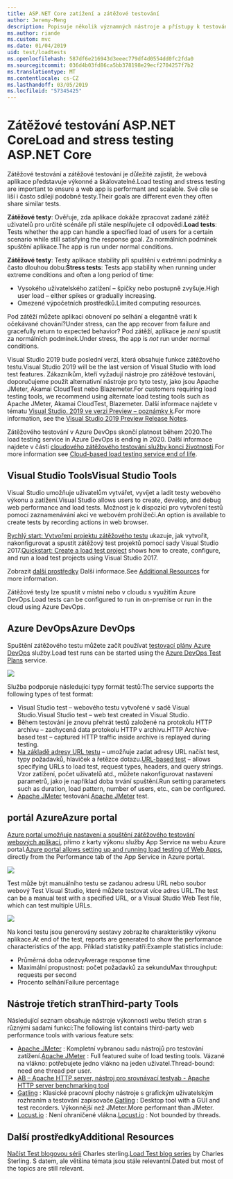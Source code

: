 ```yaml
---
title: ASP.NET Core zatížení a zátěžové testování
author: Jeremy-Meng
description: Popisuje několik významných nástroje a přístupy k testování zatížení a zátěžové testování aplikací pro ASP.NET Core.
ms.author: riande
ms.custom: mvc
ms.date: 01/04/2019
uid: test/loadtests
ms.openlocfilehash: 587df6e216943d3eeec779df4d0554dd0fc2fda0
ms.sourcegitcommit: 036d4b03fd86ca5bb378198e29ecf2704257f7b2
ms.translationtype: MT
ms.contentlocale: cs-CZ
ms.lasthandoff: 03/05/2019
ms.locfileid: "57345425"
---
```

# <a name="load-and-stress-testing-aspnet-core"></a><span data-ttu-id="ede21-103">Zátěžové testování ASP.NET Core</span><span class="sxs-lookup"><span data-stu-id="ede21-103">Load and stress testing ASP.NET Core</span></span>

<span data-ttu-id="ede21-104">Zátěžové testování a zátěžové testování je důležité zajistit, že webová aplikace představuje výkonné a škálovatelné.</span><span class="sxs-lookup"><span data-stu-id="ede21-104">Load testing and stress testing are important to ensure a web app is performant and scalable.</span></span> <span data-ttu-id="ede21-105">Své cíle se liší i často sdílejí podobné testy.</span><span class="sxs-lookup"><span data-stu-id="ede21-105">Their goals are different even they often share similar tests.</span></span>

<span data-ttu-id="ede21-106">**Zátěžové testy**: Ověřuje, zda aplikace dokáže zpracovat zadané zátěž uživatelů pro určité scénáře při stále nesplňujete cíl odpovědi.</span><span class="sxs-lookup"><span data-stu-id="ede21-106">**Load tests**: Tests whether the app can handle a specified load of users for a certain scenario while still satisfying the response goal.</span></span> <span data-ttu-id="ede21-107">Za normálních podmínek spuštění aplikace.</span><span class="sxs-lookup"><span data-stu-id="ede21-107">The app is run under normal conditions.</span></span>

<span data-ttu-id="ede21-108">**Zátěžové testy**: Testy aplikace stability při spuštění v extrémní podmínky a často dlouhou dobu:</span><span class="sxs-lookup"><span data-stu-id="ede21-108">**Stress tests**: Tests app stability when running under extreme conditions and often a long period of time:</span></span>

* <span data-ttu-id="ede21-109">Vysokého uživatelského zatížení – špičky nebo postupně zvyšuje.</span><span class="sxs-lookup"><span data-stu-id="ede21-109">High user load – either spikes or gradually increasing.</span></span>
* <span data-ttu-id="ede21-110">Omezené výpočetních prostředků.</span><span class="sxs-lookup"><span data-stu-id="ede21-110">Limited computing resources.</span></span>  

<span data-ttu-id="ede21-111">Pod zátěží můžete aplikaci obnovení po selhání a elegantně vrátí k očekávané chování?</span><span class="sxs-lookup"><span data-stu-id="ede21-111">Under stress, can the app recover from failure and gracefully return to expected behavior?</span></span> <span data-ttu-id="ede21-112">Pod zátěží, aplikace je *není* spustit za normálních podmínek.</span><span class="sxs-lookup"><span data-stu-id="ede21-112">Under stress, the app is *not* run under normal conditions.</span></span>

<span data-ttu-id="ede21-113">Visual Studio 2019 bude poslední verzí, která obsahuje funkce zátěžového testu.</span><span class="sxs-lookup"><span data-stu-id="ede21-113">Visual Studio 2019 will be the last version of Visual Studio with load test features.</span></span> <span data-ttu-id="ede21-114">Zákazníkům, kteří vyžadují nástroje pro zátěžové testování, doporučujeme použít alternativní nástroje pro tyto testy, jako jsou Apache JMeter, Akamai CloudTest nebo Blazemeter.</span><span class="sxs-lookup"><span data-stu-id="ede21-114">For customers requiring load testing tools, we recommend using alternate load testing tools such as Apache JMeter, Akamai CloudTest, Blazemeter.</span></span> <span data-ttu-id="ede21-115">Další informace najdete v tématu [Visual Studio. 2019 ve verzi Preview – poznámky k](/visualstudio/releases/2019/release-notes-preview#test-tools).</span><span class="sxs-lookup"><span data-stu-id="ede21-115">For more information, see the [Visual Studio 2019 Preview Release Notes](/visualstudio/releases/2019/release-notes-preview#test-tools).</span></span>

<span data-ttu-id="ede21-116">Zátěžového testování v Azure DevOps skončí platnost během 2020.</span><span class="sxs-lookup"><span data-stu-id="ede21-116">The load testing service in Azure DevOps is ending in 2020.</span></span> <span data-ttu-id="ede21-117">Další informace najdete v části [cloudového zátěžového testování služby konci životnosti](https://devblogs.microsoft.com/devops/cloud-based-load-testing-service-eol/).</span><span class="sxs-lookup"><span data-stu-id="ede21-117">For more information see [Cloud-based load testing service end of life](https://devblogs.microsoft.com/devops/cloud-based-load-testing-service-eol/).</span></span>

## <a name="visual-studio-tools"></a><span data-ttu-id="ede21-118">Visual Studio Tools</span><span class="sxs-lookup"><span data-stu-id="ede21-118">Visual Studio Tools</span></span>

<span data-ttu-id="ede21-119">Visual Studio umožňuje uživatelům vytvářet, vyvíjet a ladit testy webového výkonu a zatížení.</span><span class="sxs-lookup"><span data-stu-id="ede21-119">Visual Studio allows users to create, develop, and debug web performance and load tests.</span></span> <span data-ttu-id="ede21-120">Možnost je k dispozici pro vytvoření testů pomocí zaznamenávání akcí ve webovém prohlížeči.</span><span class="sxs-lookup"><span data-stu-id="ede21-120">An option is available to create tests by recording actions in web browser.</span></span>

<span data-ttu-id="ede21-121">[Rychlý start: Vytvoření projektu zátěžového testu](/visualstudio/test/quickstart-create-a-load-test-project?view=vs-2017) ukazuje, jak vytvořit, nakonfigurovat a spustit zátěžový test projektů pomocí sady Visual Studio 2017.</span><span class="sxs-lookup"><span data-stu-id="ede21-121">[Quickstart: Create a load test project](/visualstudio/test/quickstart-create-a-load-test-project?view=vs-2017) shows how to create, configure, and run a load test projects using Visual Studio 2017.</span></span>

<span data-ttu-id="ede21-122">Zobrazit [další prostředky](#add) Další informace.</span><span class="sxs-lookup"><span data-stu-id="ede21-122">See [Additional Resources](#add) for more information.</span></span>

<span data-ttu-id="ede21-123">Zátěžové testy lze spustit v místní nebo v cloudu s využitím Azure DevOps.</span><span class="sxs-lookup"><span data-stu-id="ede21-123">Load tests can be configured to run in on-premise or run in the cloud using Azure DevOps.</span></span>

## <a name="azure-devops"></a><span data-ttu-id="ede21-124">Azure DevOps</span><span class="sxs-lookup"><span data-stu-id="ede21-124">Azure DevOps</span></span>

<span data-ttu-id="ede21-125">Spuštění zátěžového testu můžete začít používat [testovací plány Azure DevOps](/azure/devops/test/load-test/index?view=vsts) služby.</span><span class="sxs-lookup"><span data-stu-id="ede21-125">Load test runs can be started using the [Azure DevOps Test Plans](/azure/devops/test/load-test/index?view=vsts) service.</span></span>

![](./load-tests/_static/azure-devops-load-test.png)

<span data-ttu-id="ede21-126">Služba podporuje následující typy formát testů:</span><span class="sxs-lookup"><span data-stu-id="ede21-126">The service supports the following types of test format:</span></span>

- <span data-ttu-id="ede21-127">Visual Studio test – webového testu vytvořené v sadě Visual Studio.</span><span class="sxs-lookup"><span data-stu-id="ede21-127">Visual Studio test – web test created in Visual Studio.</span></span>
- <span data-ttu-id="ede21-128">Během testování je znovu přehrát testů založené na protokolu HTTP archivu – zachycená data protokolu HTTP v archivu.</span><span class="sxs-lookup"><span data-stu-id="ede21-128">HTTP Archive-based test – captured HTTP traffic inside archive is replayed during testing.</span></span>
- <span data-ttu-id="ede21-129">[Na základě adresy URL testu](/azure/devops/test/load-test/get-started-simple-cloud-load-test?view=vsts) – umožňuje zadat adresy URL načíst test, typy požadavků, hlaviček a řetězce dotazu.</span><span class="sxs-lookup"><span data-stu-id="ede21-129">[URL-based test](/azure/devops/test/load-test/get-started-simple-cloud-load-test?view=vsts) – allows specifying URLs to load test, request types, headers, and query strings.</span></span> <span data-ttu-id="ede21-130">Vzor zatížení, počet uživatelů atd., můžete nakonfigurovat nastavení parametrů, jako je například doba trvání spuštění.</span><span class="sxs-lookup"><span data-stu-id="ede21-130">Run setting parameters such as duration, load pattern, number of users, etc., can be configured.</span></span>
- <span data-ttu-id="ede21-131">[Apache JMeter](https://jmeter.apache.org/) testování.</span><span class="sxs-lookup"><span data-stu-id="ede21-131">[Apache JMeter](https://jmeter.apache.org/) test.</span></span>

## <a name="azure-portal"></a><span data-ttu-id="ede21-132">portál Azure</span><span class="sxs-lookup"><span data-stu-id="ede21-132">Azure portal</span></span>

<span data-ttu-id="ede21-133">[Azure portal umožňuje nastavení a spuštění zátěžového testování webových aplikací,](/azure/devops/test/load-test/app-service-web-app-performance-test?view=vsts) přímo z karty výkonu služby App Service na webu Azure portal.</span><span class="sxs-lookup"><span data-stu-id="ede21-133">[Azure portal allows setting up and running load testing of Web Apps,](/azure/devops/test/load-test/app-service-web-app-performance-test?view=vsts) directly from the Performance tab of the App Service in Azure portal.</span></span>

![](./load-tests/_static/azure-appservice-perf-test.png)

<span data-ttu-id="ede21-134">Test může být manuálního testu se zadanou adresu URL nebo soubor webový Test Visual Studio, které můžete testovat více adres URL.</span><span class="sxs-lookup"><span data-stu-id="ede21-134">The test can be a manual test with a specified URL, or a Visual Studio Web Test file, which can test multiple URLs.</span></span>

![](./load-tests/_static/azure-appservice-perf-test-config.png)

<span data-ttu-id="ede21-135">Na konci testu jsou generovány sestavy zobrazíte charakteristiky výkonu aplikace.</span><span class="sxs-lookup"><span data-stu-id="ede21-135">At end of the test, reports are generated to show the performance characteristics of the app.</span></span> <span data-ttu-id="ede21-136">Příklad statistiky patří:</span><span class="sxs-lookup"><span data-stu-id="ede21-136">Example statistics include:</span></span>

- <span data-ttu-id="ede21-137">Průměrná doba odezvy</span><span class="sxs-lookup"><span data-stu-id="ede21-137">Average response time</span></span>
- <span data-ttu-id="ede21-138">Maximální propustnost: počet požadavků za sekundu</span><span class="sxs-lookup"><span data-stu-id="ede21-138">Max throughput: requests per second</span></span>
- <span data-ttu-id="ede21-139">Procento selhání</span><span class="sxs-lookup"><span data-stu-id="ede21-139">Failure percentage</span></span>

## <a name="third-party-tools"></a><span data-ttu-id="ede21-140">Nástroje třetích stran</span><span class="sxs-lookup"><span data-stu-id="ede21-140">Third-party Tools</span></span>

<span data-ttu-id="ede21-141">Následující seznam obsahuje nástroje výkonnosti webu třetích stran s různými sadami funkcí:</span><span class="sxs-lookup"><span data-stu-id="ede21-141">The following list contains third-party web performance tools with various feature sets:</span></span>

- <span data-ttu-id="ede21-142">[Apache JMeter](https://jmeter.apache.org/) : Kompletní vybranou sadu nástrojů pro testování zatížení.</span><span class="sxs-lookup"><span data-stu-id="ede21-142">[Apache JMeter](https://jmeter.apache.org/) : Full featured suite of load testing tools.</span></span> <span data-ttu-id="ede21-143">Vázané na vlákno: potřebujete jedno vlákno na jeden uživatel.</span><span class="sxs-lookup"><span data-stu-id="ede21-143">Thread-bound: need one thread per user.</span></span>
- [<span data-ttu-id="ede21-144">AB – Apache HTTP server, nástroj pro srovnávací testy</span><span class="sxs-lookup"><span data-stu-id="ede21-144">ab - Apache HTTP server benchmarking tool</span></span>](https://httpd.apache.org/docs/2.4/programs/ab.html)
- <span data-ttu-id="ede21-145">[Gatling](https://gatling.io/) : Klasické pracovní plochy nástroje s grafickým uživatelským rozhraním a testování zapisovače.</span><span class="sxs-lookup"><span data-stu-id="ede21-145">[Gatling](https://gatling.io/) : Desktop tool with a GUI and test recorders.</span></span> <span data-ttu-id="ede21-146">Výkonnější než JMeter.</span><span class="sxs-lookup"><span data-stu-id="ede21-146">More performant than JMeter.</span></span>
- <span data-ttu-id="ede21-147">[Locust.io](https://locust.io/) : Není ohraničené vlákna.</span><span class="sxs-lookup"><span data-stu-id="ede21-147">[Locust.io](https://locust.io/) : Not bounded by threads.</span></span>

<a name="add"></a>
## <a name="additional-resources"></a><span data-ttu-id="ede21-148">Další prostředky</span><span class="sxs-lookup"><span data-stu-id="ede21-148">Additional Resources</span></span>

<span data-ttu-id="ede21-149">[Načíst Test blogovou sérii](https://blogs.msdn.microsoft.com/charles_sterling/2015/06/01/load-test-series-part-i-creating-web-performance-tests-for-a-load-test/) Charles sterling.</span><span class="sxs-lookup"><span data-stu-id="ede21-149">[Load Test blog series](https://blogs.msdn.microsoft.com/charles_sterling/2015/06/01/load-test-series-part-i-creating-web-performance-tests-for-a-load-test/) by Charles Sterling.</span></span> <span data-ttu-id="ede21-150">S datem, ale většina témata jsou stále relevantní.</span><span class="sxs-lookup"><span data-stu-id="ede21-150">Dated but most of the topics are still relevant.</span></span>
